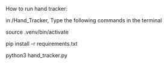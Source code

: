 How to run hand tracker:


in /Hand_Tracker, Type the following commands in the terminal

source .venv/bin/activate

pip install -r requirements.txt

python3 hand_tracker.py

